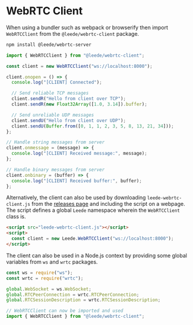 # WebRTC Client

When using a bundler such as webpack or browserify then import `WebRTCClient` from the `@leede/webrtc-client` package.

```sh
npm install @leede/webrtc-server
```

```ts
import { WebRTCClient } from "@leede/webrtc-client";

const client = new WebRTCClient("ws://localhost:8000");

client.onopen = () => {
  console.log("[CLIENT] Connected");

  // Send reliable TCP messages
  client.sendR("Hello from client over TCP");
  client.sendR(new Float32Array([1.0, 3.14]).buffer);

  // Send unreliable UDP messages
  client.sendU("Hello from client over UDP");
  client.sendU(Buffer.from([0, 1, 1, 2, 3, 5, 8, 13, 21, 34]));
};

// Handle string messages from server
client.onmessage = (message) => {
  console.log("[CLIENT] Received message:", message);
};

// Handle binary messages from server
client.onbinary = (buffer) => {
  console.log("[CLIENT] Received buffer:", buffer);
};
```

Alternatively, the client can also be used by downloading `leede-webrtc-client.js` from the [releases page](https://github.com/leede-org/webrtc-server-client/releases) and including the script on a webpage. The script defines a global `Leede` namespace wherein the `WebRTCClient` class is.

```html
<script src="leede-webrtc-client.js"></script>
<script>
  const client = new Leede.WebRTCClient("ws://localhost:8000");
</script>
```

The client can also be used in a Node.js context by providing some global variables from `ws` and `wrtc` packages.

```ts
const ws = require("ws");
const wrtc = require("wrtc");

global.WebSocket = ws.WebSocket;
global.RTCPeerConnection = wrtc.RTCPeerConnection;
global.RTCSessionDescription = wrtc.RTCSessionDescription;

// WebRTCClient can now be imported and used
import { WebRTCClient } from "@leede/webrtc-client";
```
